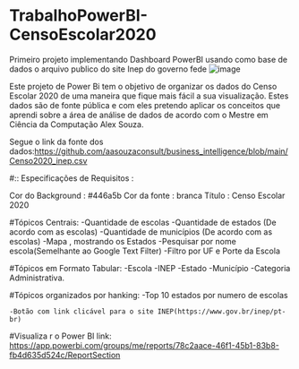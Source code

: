 # TrabalhoPowerBI-CensoEscolar2020
Primeiro projeto implementando Dashboard PowerBI usando como base de dados o arquivo publico do site Inep do governo fede
![image](https://user-images.githubusercontent.com/107934374/232163553-a43c1780-8d9e-43b9-b032-069a6de1b007.png)


Este projeto de Power Bi tem o objetivo de organizar os dados do Censo Escolar 2020 de 
uma maneira que fique mais fácil a sua visualização. Estes dados são de fonte pública e
com eles pretendo aplicar os conceitos que aprendi sobre a área de análise de dados de 
acordo com o Mestre em Ciência da Computação Alex Souza.

Segue o link da fonte dos dados:https://github.com/aasouzaconsult/business_intelligence/blob/main/Censo2020_inep.csv

#:: Especificações de Requisitos :

Cor do Background : #446a5b
Cor da fonte : branca
Título : Censo Escolar 2020

#Tópicos Centrais:
	-Quantidade de escolas
	-Quantidade de estados (De acordo com as escolas)
	-Quantidade de municípios (De acordo com as escolas)
	-Mapa , mostrando os Estados
	-Pesquisar por nome escola(Semelhante ao Google Text Filter)
	-Filtro por UF e Porte da Escola

#Tópicos em Formato Tabular:
	-Escola
	-INEP
	-Estado
	-Município
	-Categoria Administrativa.

#Tópicos organizados por hanking:
	-Top 10 estados por numero de escolas

	-Botão com link clicável para o site INEP(https://www.gov.br/inep/pt-br) 
#Visualiza r o Power BI link: https://app.powerbi.com/groups/me/reports/78c2aace-46f1-45b1-83b8-fb4d635d524c/ReportSection
